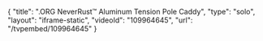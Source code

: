 {
    "title": ".ORG NeverRust&trade; Aluminum Tension Pole Caddy",
    "type": "solo",
    "layout": "iframe-static",
    "videoId": "109964645",
    "url": "\/tvpembed\/109964645"
}
